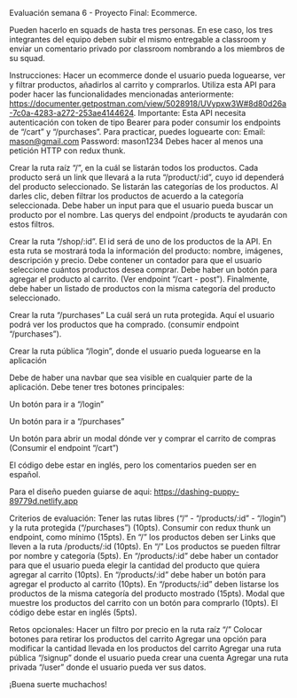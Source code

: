 Evaluación semana 6 - Proyecto Final: Ecommerce.

Pueden hacerlo en squads de hasta tres personas. En ese caso, los tres integrantes del equipo deben subir el mismo entregable a classroom y enviar un comentario privado por classroom nombrando a los miembros de su squad.

Instrucciones:
Hacer un ecommerce donde el usuario pueda loguearse, ver y filtrar productos, añadirlos al carrito y comprarlos. Utiliza esta API para poder hacer las funcionalidades mencionadas anteriormente: https://documenter.getpostman.com/view/5028918/UVypxw3W#8d80d26a-7c0a-4283-a272-253ae4144624. 
Importante: 
Esta API necesita autenticación con token de tipo Bearer para poder consumir los endpoints de “/cart” y “/purchases”. Para practicar, puedes loguearte con:
Email: mason@gmail.com
Password: mason1234
Debes hacer al menos una petición HTTP con redux thunk.

Crear la ruta raíz “/”, en la cuál se listarán todos los productos. 
Cada producto será un link que llevará a la ruta “/product/:id”, cuyo id dependerá del producto seleccionado. 
Se listarán las categorías de los productos. Al darles clic, deben filtrar los productos de acuerdo a la categoría seleccionada. 
Debe haber un input para que el usuario pueda buscar un producto por el nombre. 
Las querys del endpoint /products te ayudarán con estos filtros.










Crear la ruta “/shop/:id”. El id será de uno de los productos de la API. 
En esta ruta se mostrará toda la información del producto: nombre, imágenes, descripción y precio.
Debe contener un contador para que el usuario seleccione cuántos productos desea comprar. 
Debe haber un botón para agregar el producto al carrito. 
(Ver endpoint “/cart - post”).
Finalmente, debe haber un listado de productos con la misma categoría del producto seleccionado.






Crear la ruta “/purchases” La cuál será un ruta protegida. Aquí el usuario podrá ver los productos que ha comprado. (consumir endpoint “/purchases”).


Crear la ruta pública “/login”, donde el usuario pueda loguearse en la aplicación










Debe de haber una navbar que sea visible en cualquier parte de la aplicación. Debe tener tres botones principales:

Un botón para ir a “/login”

Un botón para ir a “/purchases”

Un botón para abrir un modal dónde ver y comprar el carrito de compras (Consumir el endpoint “/cart”)




El código debe estar en inglés, pero los comentarios pueden ser en español.

Para el diseño pueden guiarse de aqui: https://dashing-puppy-89779d.netlify.app

Criterios de evaluación:
Tener las rutas libres (“/” - “/products/:id” - “/login”) y la ruta protegida (“/purchases”) (10pts).
Consumir con redux thunk un endpoint, como mínimo (15pts).
En “/” los productos deben ser Links que lleven a la ruta /products/:id (10pts).
En “/” Los productos se pueden filtrar por nombre y categoría (5pts).
En “/products/:id” debe haber un contador para que el usuario pueda elegir la cantidad del producto que quiera agregar al carrito (10pts).
En “/products/:id” debe haber un botón para agregar el producto al carrito (10pts).
En “/products/:id” deben listarse los productos de la misma categoría del producto mostrado (15pts).
Modal que muestre los productos del carrito con un botón para comprarlo (10pts).
El código debe estar en inglés (5pts).


Retos opcionales:
Hacer un filtro por precio en la ruta raíz “/”
Colocar botones para retirar los productos del carrito
Agregar una opción para modificar la cantidad llevada en los productos del carrito
Agregar una ruta pública “/signup” donde el usuario pueda crear una cuenta
Agregar una ruta privada “/user” donde el usuario pueda ver sus datos.

¡Buena suerte muchachos!

